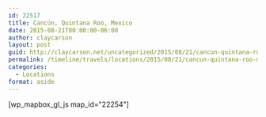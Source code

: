 ```yaml
---
id: 22517
title: Cancún, Quintana Roo, Mexico
date: 2015-08-21T00:00:00-06:00
author: claycarson
layout: post
guid: http://claycarson.net/uncategorized/2015/08/21/cancun-quintana-roo-mexico/
permalink: /timeline/travels/locations/2015/08/21/cancun-quintana-roo-mexico/
categories:
  - Locations
format: aside
---
```

<div class="media-details"></div>

[wp_mapbox_gl_js map_id="22254"]